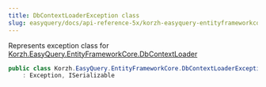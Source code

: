 ```yaml
---
title: DbContextLoaderException class
slug: easyquery/docs/api-reference-5x/korzh-easyquery-entityframeworkcore-namespace/dbcontextloaderexception-class
---
```



Represents exception class for [Korzh.EasyQuery.EntityFrameworkCore.DbContextLoader](/api-reference-5x/korzh-easyquery-entityframeworkcore-namespace/dbcontextloader-class)
```csharp
public class Korzh.EasyQuery.EntityFrameworkCore.DbContextLoaderException
    : Exception, ISerializable

```